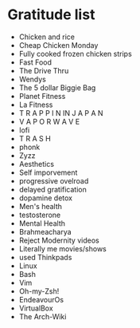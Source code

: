 # Gratitude list

-  Chicken and rice
-  Cheap Chicken Monday
-  Fully cooked frozen chicken strips
-  Fast Food
-  The Drive Thru
-  Wendys
-  The 5 dollar Biggie Bag
-  Planet Fitness
-  La Fitness
-  T R A P P I N IN J A P A N
-  V A P O R W A V E
-  lofi
-  T R A S H
-  phonk
-  Zyzz
-  Aesthetics
-  Self imporvement
-  progressive ovelroad
-  delayed gratification
-  dopamine detox
-  Men's health
-  testosterone
-  Mental Health
-  Brahmeacharya
-  Reject Modernity videos
-  Literally me movies/shows
-  used Thinkpads
-  Linux
-  Bash
-  Vim
-  Oh-my-Zsh!
-  EndeavourOs
-  VirtualBox
-  The Arch-Wiki
